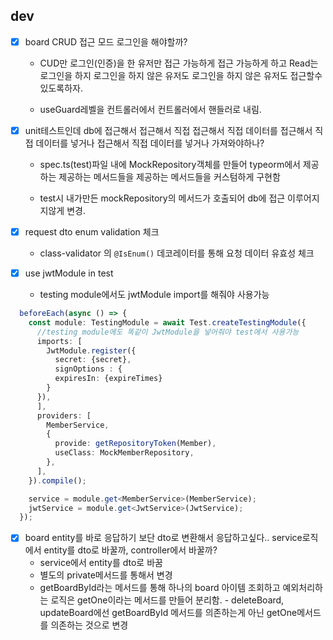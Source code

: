 ## dev
- [x] board CRUD 접근 모드 로그인을 해야할까?
  - CUD만 로그인(인증)을 한 유저만 
접근 가능하게 
접근 가능하게 하고
Read는 
로그인을 하지 
로그인을 하지 않은 유저도 
로그인을 하지 않은 유저도 접근할수 
있도록하자.

  - useGuard레벨을 
컨트롤러에서 
컨트롤러에서 핸들러로 
내림.

- [x] unit테스트인데 
db에 
접근해서 
접근해서 직접 
접근해서 직접 데이터를 
접근해서 직접 데이터를 넣거나 
접근해서 직접 데이터를 넣거나 가져와야하나?

  - spec.ts(test)파일 
내에 
MockRepository객체를 만들어 
typeorm에서 
제공하는 
제공하는 메서드들을 
제공하는 메서드들을 커스텀하게 
구현함

  - test시 
내가만든 
mockRepository의 메서드가 호출되어 db에 접근 이루어지지않게 변경.

- [x] request dto enum validation 체크
  - class-validator 의 `@IsEnum()` 데코레이터를 통해 요청 데이터 유효성 체크
- [x] use jwtModule in test
  - testing module에서도 jwtModule import를 해줘야 사용가능
```typescript
  beforeEach(async () => {
    const module: TestingModule = await Test.createTestingModule({
      //testing module에도 똑같이 JwtModule을 넣어줘야 test에서 사용가능
      imports: [
        JwtModule.register({
          secret: {secret}, 
          signOptions : {
          expiresIn: {expireTimes} 
        }
      }),
      ],
      providers: [
        MemberService,
        {
          provide: getRepositoryToken(Member),
          useClass: MockMemberRepository,
        },
      ],
    }).compile();

    service = module.get<MemberService>(MemberService);
    jwtService = module.get<JwtService>(JwtService);
  });
```
- [x] board entity를 바로 응답하기 보단 dto로 변환해서 응답하고싶다.. service로직에서 entity를 dto로 바꿀까, controller에서 바꿀까?
  - service에서 entity를 dto로 바꿈
  - 별도의 private메서드를 통해서 변경
  - getBoardById라는 메서드를 통해 하나의 board 아이템 조회하고 예외처리하는 로직은 getOne이라는 메서드를 만들어 분리함. - deleteBoard, updateBoard에선 getBoardById 메서드를 의존하는게 아닌 getOne메서드를 의존하는 것으로 변경
